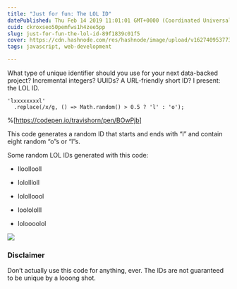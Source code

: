 ```yaml
---
title: "Just for fun: The LOL ID"
datePublished: Thu Feb 14 2019 11:01:01 GMT+0000 (Coordinated Universal Time)
cuid: ckroxseo50pemfws1h4zee5pp
slug: just-for-fun-the-lol-id-89f1839c01f5
cover: https://cdn.hashnode.com/res/hashnode/image/upload/v1627409537732/DwNA81sQe.png
tags: javascript, web-development

---
```



What type of unique identifier should you use for your next data-backed project? Incremental integers? UUIDs? A URL-friendly short ID? I present: the LOL ID.

```
'lxxxxxxxxl'
  .replace(/x/g, () => Math.random() > 0.5 ? 'l' : 'o');
```

%[https://codepen.io/travishorn/pen/BOwPjb]

This code generates a random ID that starts and ends with “l” and contain eight random “o”s or “l”s.

Some random LOL IDs generated with this code:

* lloollooll

* lolollloll

* lololloool

* loolololll

* loloooolol

![](https://cdn.hashnode.com/res/hashnode/image/upload/v1627409535237/oalyDJZgZ.png)

### Disclaimer

Don’t actually use this code for anything, ever. The IDs are not guaranteed to be unique by a looong shot.